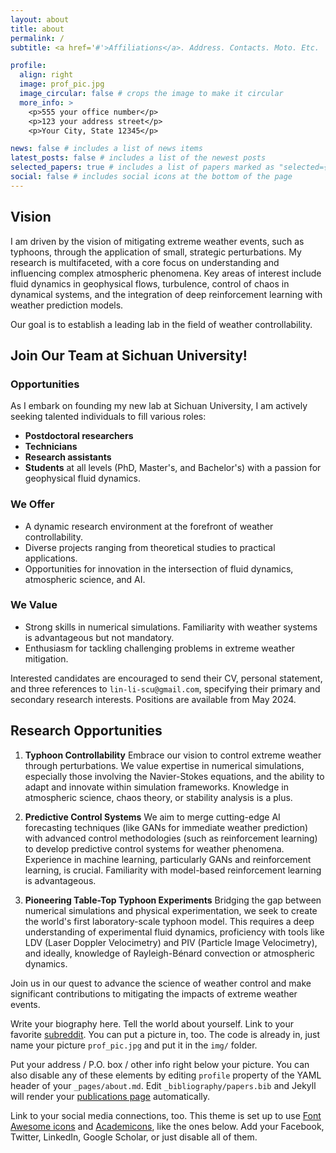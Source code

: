 ```yaml
---
layout: about
title: about
permalink: /
subtitle: <a href='#'>Affiliations</a>. Address. Contacts. Moto. Etc.

profile:
  align: right
  image: prof_pic.jpg
  image_circular: false # crops the image to make it circular
  more_info: >
    <p>555 your office number</p>
    <p>123 your address street</p>
    <p>Your City, State 12345</p>

news: false # includes a list of news items
latest_posts: false # includes a list of the newest posts
selected_papers: true # includes a list of papers marked as "selected={true}"
social: false # includes social icons at the bottom of the page
---
```


## Vision
I am driven by the vision of mitigating extreme weather events, such as typhoons, through the application of small, strategic perturbations. My research is multifaceted, with a core focus on understanding and influencing complex atmospheric phenomena. Key areas of interest include fluid dynamics in geophysical flows, turbulence, control of chaos in dynamical systems, and the integration of deep reinforcement learning with weather prediction models.

Our goal is to establish a leading lab in the field of weather controllability.

## Join Our Team at Sichuan University!

### Opportunities
As I embark on founding my new lab at Sichuan University, I am actively seeking talented individuals to fill various roles:
- **Postdoctoral researchers**
- **Technicians**
- **Research assistants**
- **Students** at all levels (PhD, Master's, and Bachelor's) with a passion for geophysical fluid dynamics.

### We Offer
- A dynamic research environment at the forefront of weather controllability.
- Diverse projects ranging from theoretical studies to practical applications.
- Opportunities for innovation in the intersection of fluid dynamics, atmospheric science, and AI.

### We Value
- Strong skills in numerical simulations. Familiarity with weather systems is advantageous but not mandatory.
- Enthusiasm for tackling challenging problems in extreme weather mitigation.

Interested candidates are encouraged to send their CV, personal statement, and three references to `lin-li-scu@gmail.com`, specifying their primary and secondary research interests. Positions are available from May 2024.

## Research Opportunities

1. **Typhoon Controllability**
   Embrace our vision to control extreme weather through perturbations. We value expertise in numerical simulations, especially those involving the Navier-Stokes equations, and the ability to adapt and innovate within simulation frameworks. Knowledge in atmospheric science, chaos theory, or stability analysis is a plus.

2. **Predictive Control Systems**
   We aim to merge cutting-edge AI forecasting techniques (like GANs for immediate weather prediction) with advanced control methodologies (such as reinforcement learning) to develop predictive control systems for weather phenomena. Experience in machine learning, particularly GANs and reinforcement learning, is crucial. Familiarity with model-based reinforcement learning is advantageous.

3. **Pioneering Table-Top Typhoon Experiments**
   Bridging the gap between numerical simulations and physical experimentation, we seek to create the world's first laboratory-scale typhoon model. This requires a deep understanding of experimental fluid dynamics, proficiency with tools like LDV (Laser Doppler Velocimetry) and PIV (Particle Image Velocimetry), and ideally, knowledge of Rayleigh-Bénard convection or atmospheric dynamics.

Join us in our quest to advance the science of weather control and make significant contributions to mitigating the impacts of extreme weather events.






Write your biography here. Tell the world about yourself. Link to your favorite [subreddit](http://reddit.com). You can put a picture in, too. The code is already in, just name your picture `prof_pic.jpg` and put it in the `img/` folder.

Put your address / P.O. box / other info right below your picture. You can also disable any of these elements by editing `profile` property of the YAML header of your `_pages/about.md`. Edit `_bibliography/papers.bib` and Jekyll will render your [publications page](/al-folio/publications/) automatically.

Link to your social media connections, too. This theme is set up to use [Font Awesome icons](https://fontawesome.com/) and [Academicons](https://jpswalsh.github.io/academicons/), like the ones below. Add your Facebook, Twitter, LinkedIn, Google Scholar, or just disable all of them.
